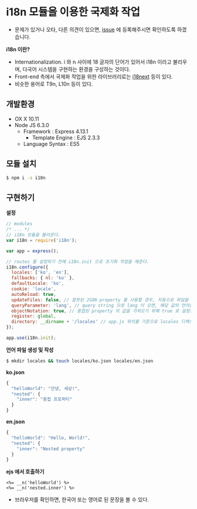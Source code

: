 # i18n 모듈을 이용한 국제화 작업
- 문제가 있거나 오타, 다른 의견이 있으면, [issue](https://github.com/wonism/TIL/issues/new) 에 등록해주시면 확인하도록 하겠습니다.

__i18n 이란?__
- Internationalization. i 와 n 사이에 18 글자의 단어가 있어서 i18n 이라고 불리우며, 다국어 시스템을 구현하는 환경을 구성하는 것이다.
- Front-end 측에서 국제화 작업을 위한 라이브러리로는 [i18next](http://i18next.com/) 등이 있다.
- 비슷한 용어로 T9n, L10n 등이 있다.

## 개발환경
- OX X 10.11
- Node JS 6.3.0
  - Framework : Express 4.13.1
    - Template Engine : EJS 2.3.3
  - Language Syntax : ES5

## 모듈 설치
```sh
$ npm i -s i18n
```

## 구현하기
__설정__
```js
// modules
/* ... */
// i18n 모듈을 불러온다.
var i18n = require('i18n');

var app = express();

// routes 를 설정하기 전에 i18n.init 으로 초기화 작업을 해준다.
i18n.configure({
  locales: ['ko', 'en'],
  fallbacks: { nl: 'ko' },
  defaultLocale: 'ko',
  cookie: 'locale',
  autoReload: true,
  updateFiles: false, // 잘못된 JSON property 를 사용할 경우, 자동으로 파일을 업데이트 하는데, 개인적으론 불편해서 false 로 설정하여 사용한다.
  queryParameter: 'lang', // query string 으로 lang 이 오면, 해당 값의 언어를 불러온다.
  objectNotation: true, // 중첩된 property 의 값을 가져오기 위해 true 로 설정한다.
  register: global,
  directory: __dirname + '/locales' // app.js 위치를 기준으로 locales 디렉토리에 json 파일을 만든다.
});

app.use(i18n.init);
```

__언어 파일 생성 및 작성__
```sh
$ mkdir locales && touch locales/ko.json locales/en.json
```

__ko.json__
```js
{
  "helloWorld": "안녕, 세상!",
  "nested": {
    "inner": "중첩 프로퍼티"
  }
}
```

__en.json__
```js
{
  "helloWorld": "Hello, World!",
  "nested": {
    "inner": "Nested property"
  }
}
```

__ejs 에서 호출하기__
```ejs
<%= __n('helloWorld') %>
<%= __n('nested.inner') %>
```
- 브라우저를 확인하면, 한국어 또는 영어로 된 문장을 볼 수 있다.

